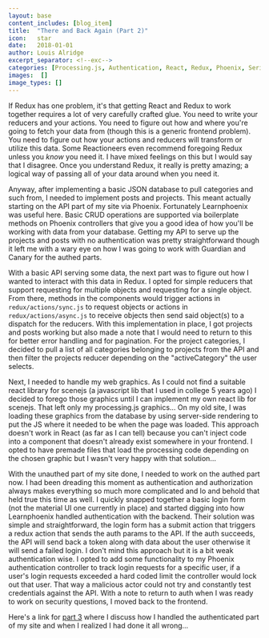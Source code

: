 ```yaml
---
layout: base
content_includes: [blog_item]
title:  "There and Back Again (Part 2)"
icon:   star
date:   2018-01-01
author: Louis Alridge
excerpt_separator: <!--exc-->
categories: [Processing.js, Authentication, React, Redux, Phoenix, Series, There and Back Again]
images:  []
image_types: []
---
```


If Redux has one problem, it's that getting React and Redux to work together requires a lot of very carefully crafted glue<!--exc-->. You need to write your reducers and your actions. You need to figure out how and where you're going to fetch your data from (though this is a generic frontend problem). You need to figure out how your actions and reducers will transform or utilize this data. Some Reactioneers even recommend foregoing Redux unless you _know_ you need it. I have mixed feelings on this but I would say that I disagree. Once you understand Redux, it really is pretty amazing; a logical way of passing all of your data around when you need it.

Anyway, after implementing a basic JSON database to pull categories and such from, I needed to implement posts and projects. This meant actually starting on the API part of my site via Phoenix. Fortunately Learnphoenix was useful here. Basic CRUD operations are supported via boilerplate methods on Phoenix controllers that give you a good idea of how you'll be working with data from your database. Getting my API to serve up the projects and posts with no authentication was pretty straightforward though it left me with a wary eye on how I was going to work with Guardian and Canary for the authed parts.

With a basic API serving some data, the next part was to figure out how I wanted to interact with this data in Redux. I opted for simple reducers that support requesting for multiple objects and requesting for a single object. From there, methods in the components would trigger actions in `redux/actions/sync.js` to request objects or actions in `redux/actions/async.js` to receive objects then send said object(s) to a dispatch for the reducers. With this implementation in place, I got projects and posts working but also made a note that I would need to return to this for better error handling and for pagination. For the project categories, I decided to pull a list of all categories belonging to projects from the API and then filter the projects reducer depending on the "activeCategory" the user selects.

Next, I needed to handle my web graphics. As I could not find a suitable react library for scenejs (a javascript lib that I used in college 5 years ago) I decided to forego those graphics until I can implement my own react lib for scenejs. That left only my processing.js graphics... On my old site, I was loading these graphics from the database by using server-side rendering to put the JS where it needed to be when the page was loaded. This approach doesn't work in React (as far as I can tell) because you can't inject code into a component that doesn't already exist somewhere in your frontend. I opted to have premade files that load the processing code depending on the chosen graphic but I wasn't very happy with that solution...

With the unauthed part of my site done, I needed to work on the authed part now. I had been dreading this moment as authentication and authorization always makes everything so much more complicated and lo and behold that held true this time as well. I quickly snapped together a basic login form (not the material UI one currently in place) and started digging into how Learnphoenix handled authentication with the backend. Their solution was simple and straightforward, the login form has a submit action that triggers a redux action that sends the auth params to the API. If the auth succeeds, the API will send back a token along with data about the user otherwise it will send a failed login. I don't mind this approach but it is a bit weak authentication wise. I opted to add some functionality to my Phoenix authentication controller to track login requests for a specific user, if a user's login requests exceeded a hard coded limit the controller would lock out that user. That way a malicious actor could not try and constantly test credentials against the API. With a note to return to auth when I was ready to work on security questions, I moved back to the frontend.

Here's a link for [part 3](https://loualrid.github.io/posts/there-and-back-again-part-3) where I discuss how I handled the authenticated part of my site and when I realized I had done it all wrong...
